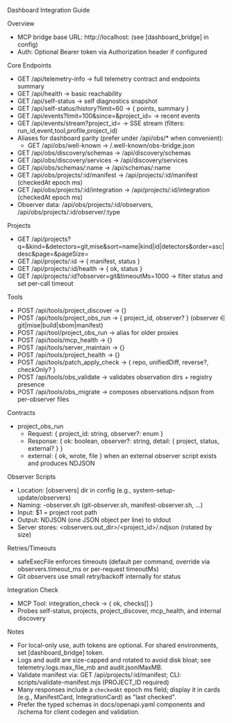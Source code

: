 Dashboard Integration Guide

Overview
- MCP bridge base URL: http://localhost:<port> (see [dashboard_bridge] in config)
- Auth: Optional Bearer token via Authorization header if configured

Core Endpoints
- GET /api/telemetry-info → full telemetry contract and endpoints summary
- GET /api/health → basic reachability
- GET /api/self-status → self diagnostics snapshot
- GET /api/self-status/history?limit=60 → { points, summary }
- GET /api/events?limit=100&since=<ms>&project_id=<id> → recent events
- GET /api/events/stream?project_id=<id> → SSE stream (filters: run_id,event,tool,profile,project_id)
 - Aliases for dashboard parity (prefer under /api/obs/* when convenient):
   - GET /api/obs/well-known → /.well-known/obs-bridge.json
  - GET /api/obs/discovery/schemas → /api/discovery/schemas
  - GET /api/obs/discovery/services → /api/discovery/services
   - GET /api/obs/schemas/:name → /api/schemas/:name
   - GET /api/obs/projects/:id/manifest → /api/projects/:id/manifest (checkedAt epoch ms)
   - GET /api/obs/projects/:id/integration → /api/projects/:id/integration (checkedAt epoch ms)
   - Observer data: /api/obs/projects/:id/observers, /api/obs/projects/:id/observer/:type

Projects
- GET /api/projects?q=&kind=&detectors=git,mise&sort=name|kind|id|detectors&order=asc|desc&page=&pageSize=
- GET /api/projects/:id → { manifest, status }
- GET /api/projects/:id/health → { ok, status }
- GET /api/projects/:id?observer=git&timeoutMs=1000 → filter status and set per-call timeout

Tools
- POST /api/tools/project_discover → {}
- POST /api/tools/project_obs_run → { project_id, observer? } (observer ∈ git|mise|build|sbom|manifest)
- POST /api/tool/project_obs_run → alias for older proxies
- POST /api/tools/mcp_health → {}
- POST /api/tools/server_maintain → {}
- POST /api/tools/project_health → {}
- POST /api/tools/patch_apply_check → { repo, unifiedDiff, reverse?, checkOnly? }
- POST /api/tools/obs_validate → validates observation dirs + registry presence
- POST /api/tools/obs_migrate → composes observations.ndjson from per-observer files

Contracts
- project_obs_run
  - Request: { project_id: string, observer?: enum }
  - Response: { ok: boolean, observer?: string, detail: { project, status, external? } }
  - external: { ok, wrote, file } when an external observer script exists and produces NDJSON

Observer Scripts
- Location: [observers] dir in config (e.g., system-setup-update/observers)
- Naming: <observer>-observer.sh (git-observer.sh, manifest-observer.sh, ...)
- Input: $1 = project root path
- Output: NDJSON (one JSON object per line) to stdout
- Server stores: <observers.out_dir>/<project_id>/<observer>.ndjson (rotated by size)

Retries/Timeouts
- safeExecFile enforces timeouts (default per command, override via observers.timeout_ms or per-request timeoutMs)
- Git observers use small retry/backoff internally for status

Integration Check
- MCP Tool: integration_check → { ok, checks[] }
- Probes self-status, projects, project_discover, mcp_health, and internal discovery

Notes
- For local-only use, auth tokens are optional. For shared environments, set [dashboard_bridge] token.
- Logs and audit are size-capped and rotated to avoid disk bloat; see telemetry.logs.max_file_mb and audit.jsonlMaxMB.
- Validate manifest via: GET /api/projects/:id/manifest; CLI: scripts/validate-manifest.mjs (PROJECT_ID required)
- Many responses include a `checkedAt` epoch ms field; display it in cards (e.g., ManifestCard, IntegrationCard) as "last checked".
 - Prefer the typed schemas in docs/openapi.yaml components and /schema for client codegen and validation.

